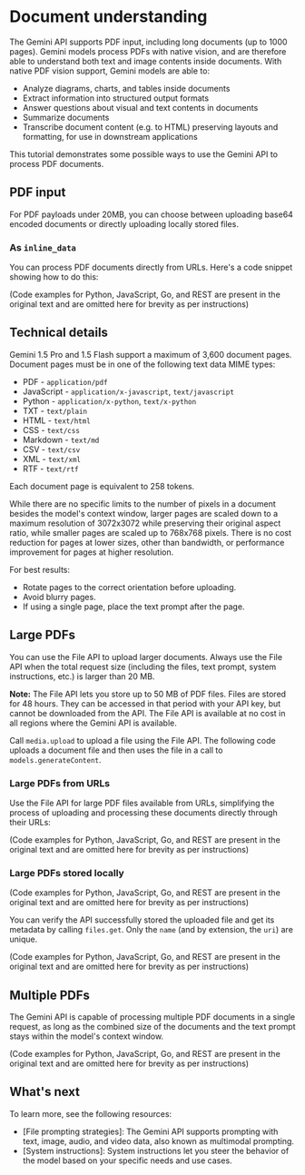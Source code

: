 # Document understanding

The Gemini API supports PDF input, including long documents (up to 1000 pages). Gemini models process PDFs with native vision, and are therefore able to understand both text and image contents inside documents. With native PDF vision support, Gemini models are able to:

* Analyze diagrams, charts, and tables inside documents
* Extract information into structured output formats
* Answer questions about visual and text contents in documents
* Summarize documents
* Transcribe document content (e.g. to HTML) preserving layouts and formatting, for use in downstream applications

This tutorial demonstrates some possible ways to use the Gemini API to process PDF documents.

## PDF input

For PDF payloads under 20MB, you can choose between uploading base64 encoded documents or directly uploading locally stored files.

### As `inline_data`

You can process PDF documents directly from URLs. Here's a code snippet showing how to do this:

(Code examples for Python, JavaScript, Go, and REST are present in the original text and are omitted here for brevity as per instructions)

## Technical details

Gemini 1.5 Pro and 1.5 Flash support a maximum of 3,600 document pages. Document pages must be in one of the following text data MIME types:

* PDF - `application/pdf`
* JavaScript - `application/x-javascript`, `text/javascript`
* Python - `application/x-python`, `text/x-python`
* TXT - `text/plain`
* HTML - `text/html`
* CSS - `text/css`
* Markdown - `text/md`
* CSV - `text/csv`
* XML - `text/xml`
* RTF - `text/rtf`

Each document page is equivalent to 258 tokens.

While there are no specific limits to the number of pixels in a document besides the model's context window, larger pages are scaled down to a maximum resolution of 3072x3072 while preserving their original aspect ratio, while smaller pages are scaled up to 768x768 pixels. There is no cost reduction for pages at lower sizes, other than bandwidth, or performance improvement for pages at higher resolution.

For best results:

* Rotate pages to the correct orientation before uploading.
* Avoid blurry pages.
* If using a single page, place the text prompt after the page.

## Large PDFs

You can use the File API to upload larger documents. Always use the File API when the total request size (including the files, text prompt, system instructions, etc.) is larger than 20 MB.

**Note:** The File API lets you store up to 50 MB of PDF files. Files are stored for 48 hours. They can be accessed in that period with your API key, but cannot be downloaded from the API. The File API is available at no cost in all regions where the Gemini API is available.

Call `media.upload` to upload a file using the File API. The following code uploads a document file and then uses the file in a call to `models.generateContent`.

### Large PDFs from URLs

Use the File API for large PDF files available from URLs, simplifying the process of uploading and processing these documents directly through their URLs:

(Code examples for Python, JavaScript, Go, and REST are present in the original text and are omitted here for brevity as per instructions)

### Large PDFs stored locally

(Code examples for Python, JavaScript, Go, and REST are present in the original text and are omitted here for brevity as per instructions)

You can verify the API successfully stored the uploaded file and get its metadata by calling `files.get`. Only the `name` (and by extension, the `uri`) are unique.

(Code examples for Python, JavaScript, Go, and REST are present in the original text and are omitted here for brevity as per instructions)

## Multiple PDFs

The Gemini API is capable of processing multiple PDF documents in a single request, as long as the combined size of the documents and the text prompt stays within the model's context window.

(Code examples for Python, JavaScript, Go, and REST are present in the original text and are omitted here for brevity as per instructions)

## What's next

To learn more, see the following resources:

* [File prompting strategies]: The Gemini API supports prompting with text, image, audio, and video data, also known as multimodal prompting.
* [System instructions]: System instructions let you steer the behavior of the model based on your specific needs and use cases.
